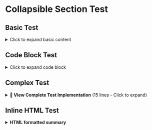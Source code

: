 # Collapsible Section Test

## Basic Test

<details>
<summary>Click to expand basic content</summary>

This is basic content that should be collapsible.

</details>

## Code Block Test

<details>
<summary>Click to expand code block</summary>

```typescript
// This is a test code block
export function test() {
  console.log("Hello World");
  return true;
}
```

</details>

## Complex Test

<details>
<summary><strong>🚀 View Complete Test Implementation</strong> (15 lines - Click to expand)</summary>

```typescript
// Test implementation with proper spacing
export class TestBuilder {
  private data: any = {};

  withValue(value: string): TestBuilder {
    this.data.value = value;
    return this;
  }

  build(): any {
    return this.data;
  }
}
```

</details>

## Inline HTML Test

<details>
<summary><b>HTML formatted summary</b></summary>

<p>This content uses HTML formatting inside the details.</p>

<pre><code>
const test = "This is code in HTML format";
console.log(test);
</code></pre>

</details>
